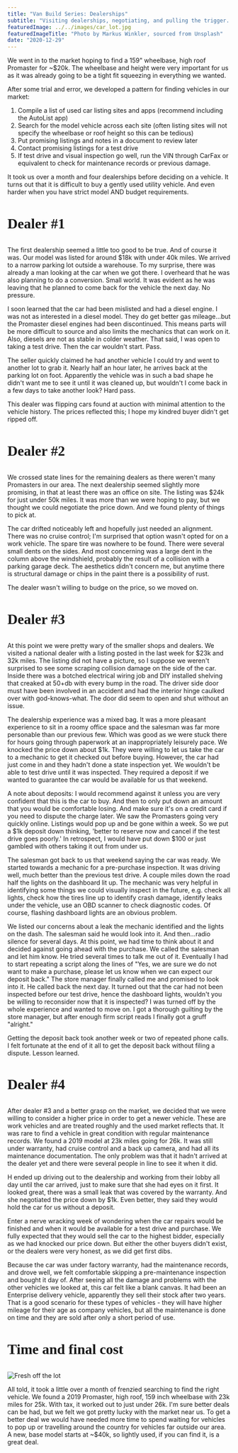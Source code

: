```yaml
---
title: "Van Build Series: Dealerships"
subtitle: "Visiting dealerships, negotiating, and pulling the trigger..."
featuredImage: ../../images/car_lot.jpg
featuredImageTitle: "Photo by Markus Winkler, sourced from Unsplash"
date: "2020-12-29"
---
```


We went in to the market hoping to find a 159" wheelbase, high roof Promaster for ~$20k. The wheelbase and height were very important for us as it was already going to be a tight fit squeezing in everything we wanted.

After some trial and error, we developed a pattern for finding vehicles in our market:
1. Compile a list of used car listing sites and apps (recommend including the AutoList app)
2. Search for the model vehicle across each site (often listing sites will not specify the wheelbase or roof height so this can be tedious)
3. Put promising listings and notes in a document to review later
4. Contact promising listings for a test drive
5. If test drive and visual inspection go well, run the VIN through CarFax or equivalent to check for maintenance records or previous damage. 

It took us over a month and four dealerships before deciding on a vehicle. It turns out that it is difficult to buy a gently used utility vehicle. And even harder when you have strict model AND budget requirements. 

<h3 style="font-size:32px; font-family: Ubuntu;">Dealer #1</h3>

The first dealership seemed a little too good to be true. And of course it was. Our model was listed for around $18k with under 40k miles. We arrived to a narrow parking lot outside a warehouse. To my surprise, there was already a man looking at the car when we got there. I overheard that he was also planning to do a conversion. Small world. It was evident as he was leaving that he planned to come back for the vehicle the next day. No pressure. 

I soon learned that the car had been mislisted and had a diesel engine. I was not as interested in a diesel model. They do get better gas mileage...but the Promaster diesel engines had been discontinued. This means parts will be more difficult to source and also limits the mechanics that can work on it. Also, diesels are not as stable in colder weather. That said, I was open to taking a test drive. Then the car wouldn't start. Pass.

The seller quickly claimed he had another vehicle I could try and went to another lot to grab it. Nearly half an hour later, he arrives back at the parking lot on foot. Apparently the vehicle was in such a bad shape he didn't want me to see it until it was cleaned up, but wouldn't I come back in a few days to take another look? Hard pass.

This dealer was flipping cars found at auction with minimal attention to the vehicle history. The prices reflected this; I hope my kindred buyer didn't get ripped off.

<h3 style="font-size:32px; font-family: Ubuntu;">Dealer #2</h3>

We crossed state lines for the remaining dealers as there weren't many Promasters in our area. The next dealership seemed slightly more promising, in that at least there was an office on site. The listing was $24k for just under 50k miles. It was more than we were hoping to pay, but we thought we could negotiate the price down. And we found plenty of things to pick at.

The car drifted noticeably left and hopefully just needed an alignment. There was no cruise control; I'm surprised that option wasn't opted for on a work vehicle. The spare tire was nowhere to be found. There were several small dents on the sides. And most concerning was a large dent in the column above the windshield, probably the result of a collision with a parking garage deck. The aesthetics didn't concern me, but anytime there is structural damage or chips in the paint there is a possibility of rust. 

The dealer wasn't willing to budge on the price, so we moved on.

<h3 style="font-size:32px; font-family: Ubuntu;">Dealer #3</h3>

At this point we were pretty wary of the smaller shops and dealers. We visited a national dealer with a listing posted in the last week for $23k and 32k miles. The listing did not have a picture, so I suppose we weren't surprised to see some scraping collision damage on the side of the car. Inside there was a botched electrical wiring job and DIY installed shelving that creaked at 50+db with every bump in the road. The driver side door must have been involved in an accident and had the interior hinge caulked over with god-knows-what. The door did seem to open and shut without an issue. 

The dealership experience was a mixed bag. It was a more pleasant experience to sit in a roomy office space and the salesman was far more personable than our previous few. Which was good as we were stuck there for hours going through paperwork at an inappropriately leisurely pace. We knocked the price down about $1k. They were willing to let us take the car to a mechanic to get it checked out before buying. However, the car had just come in and they hadn't done a state inspection yet. We wouldn't be able to test drive until it was inspected. They required a deposit if we wanted to guarantee the car would be available for us that weekend. 

A note about deposits: I would recommend against it unless you are very confident that this is the car to buy. And then to only put down an amount that you would be comfortable losing. And make sure it's on a credit card if you need to dispute the charge later. We saw the Promasters going very quickly online. Listings would pop up and be gone within a week. So we put a $1k deposit down thinking, 'better to reserve now and cancel if the test drive goes poorly.' In retrospect, I would have put down $100 or just gambled with others taking it out from under us.

The salesman got back to us that weekend saying the car was ready. We started towards a mechanic for a pre-purchase inspection. It was driving well, much better than the previous test drive. A couple miles down the road half the lights on the dashboard lit up. The mechanic was very helpful in identifying some things we could visually inspect in the future, e.g. check all lights, check how the tires line up to identify crash damage, identify leaks under the vehicle, use an OBD scanner to check diagnostic codes. Of course, flashing dashboard lights are an obvious problem. 

We listed our concerns about a leak the mechanic identified and the lights on the dash. The salesman said he would look into it. And then...radio silence for several days. At this point, we had time to think about it and decided against going ahead with the purchase. We called the salesman and let him know. He tried several times to talk me out of it. Eventually I had to start repeating a script along the lines of "Yes, we are sure we do not want to make a purchase, please let us know when we can expect our deposit back." The store manager finally called me and promised to look into it. He called back the next day. It turned out that the car had not been inspected before our test drive, hence the dashboard lights, wouldn't you be willing to reconsider now that it is inspected? I was turned off by the whole experience and wanted to move on. I got a thorough guilting by the store manager, but after enough firm script reads I finally got a gruff "alright."

Getting the deposit back took another week or two of repeated phone calls. I felt fortunate at the end of it all to get the deposit back without filing a dispute. Lesson learned.

<h3 style="font-size:32px; font-family: Ubuntu;">Dealer #4</h3>

After dealer #3 and a better grasp on the market, we decided that we were willing to consider a higher price in order to get a newer vehicle. These are work vehicles and are treated roughly and the used market reflects that. It was rare to find a vehicle in great condition with regular maintenance records. We found a 2019 model at 23k miles going for 26k. It was still under warranty, had cruise control and a back up camera, and had all its maintenance documentation. The only problem was that it hadn't arrived at the dealer yet and there were several people in line to see it when it did.

H ended up driving out to the dealership and working from their lobby all day until the car arrived, just to make sure that she had eyes on it first. It looked great, there was a small leak that was covered by the warranty. And she negotiated the price down by $1k. Even better, they said they would hold the car for us without a deposit.

Enter a nerve wracking week of wondering when the car repairs would be finished and when it would be available for a test drive and purchase. We fully expected that they would sell the car to the highest bidder, especially as we had knocked our price down. But either the other buyers didn't exist, or the dealers were very honest, as we did get first dibs. 

Because the car was under factory warranty, had the maintenance records, and drove well, we felt comfortable skipping a pre-maintenance inspection and bought it day of. After seeing all the damage and problems with the other vehicles we looked at, this car felt like a blank canvas. It had been an Enterprise delivery vehicle, apparently they sell their stock after two years. That is a good scenario for these types of vehicles - they will have higher mileage for their age as company vehicles, but all the maintenance is done on time and they are sold after only a short period of use.

<h3 style="font-size:32px; font-family: Ubuntu;">Time and final cost</h3>

![Fresh off the lot](../../images/purchased_rear.jpg)

All told, it took a little over a month of frenzied searching to find the right vehicle. We found a 2019 Promaster, high roof, 159 inch wheelbase with 23k miles for 25k. With tax, it worked out to just under 26k. I'm sure better deals can be had, but we felt we got pretty lucky with the market near us. To get a better deal we would have needed more time to spend waiting for vehicles to pop up or travelling around the country for vehicles far outside our area. A new, base model starts at ~$40k, so lightly used, if you can find it, is a great deal.

